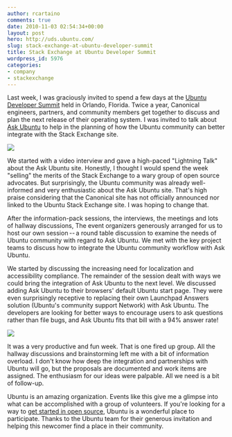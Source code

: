 ```yaml
---
author: rcartaino
comments: true
date: 2010-11-03 02:54:34+00:00
layout: post
hero: http://uds.ubuntu.com/
slug: stack-exchange-at-ubuntu-developer-summit
title: Stack Exchange at Ubuntu Developer Summit
wordpress_id: 5976
categories:
- company
- stackexchange
---
```


Last week, I was graciously invited to spend a few days at the [Ubuntu Developer Summit](http://uds.ubuntu.com/) held in Orlando, Florida. Twice a year, Canonical engineers, partners, and community members get together to discuss and plan the next release of their operating system. I was invited to talk about [Ask Ubuntu](http://askubuntu.com/) to help in the planning of how the Ubuntu community can better integrate with the Stack Exchange site.

[![](http://blog.stackoverflow.com/wp-content/uploads/Ubuntu-Developer-Summit-Logo.png)](http://uds.ubuntu.com/)

We started with a video interview and gave a high-paced "Lightning Talk" about the Ask Ubuntu site. Honestly, I thought I would spend the week "selling" the merits of the Stack Exchange to a wary group of open source advocates. But surprisingly, the Ubuntu community was already well-informed and very enthusiastic about the Ask Ubuntu site. That's high praise considering that the Canonical site has not officially announced nor linked to the Ubuntu Stack Exchange site. I was hoping to change that.

After the information-pack sessions, the interviews, the meetings and lots of hallway discussions, The event organizers generously arranged for us to host our own session -- a round table discussion to examine the needs of Ubuntu community with regard to Ask Ubuntu. We met with the key project teams to discuss how to integrate the Ubuntu community workflow with Ask Ubuntu.

We started by discussing the increasing need for localization and accessibility compliance. The remainder of the session dealt with ways we could bring the integration of Ask Ubuntu to the next level. We discussed adding Ask Ubuntu to their browsers' default Ubuntu start page. They were even surprisingly receptive to replacing their own Launchpad Answers solution (Ubuntu's community support Network) with Ask Ubuntu. The developers are looking for better ways to encourage users to ask questions rather than file bugs, and Ask Ubuntu fits that bill with a 94% answer rate!

[![](http://blog.stackoverflow.com/wp-content/uploads/Ubuntu-Developer-Summit.png)](http://uds.ubuntu.com/)

It was a very productive and fun week. That is one fired up group. All the hallway discussions and brainstorming left me with a bit of information overload. I don't know how deep the integration and partnerships with Ubuntu will go, but the proposals are documented and work items are assigned. The enthusiasm for our ideas were palpable. All we need is a bit of follow-up.

Ubuntu is an amazing organization. Events like this give me a glimpse into what can be accomplished with a group of volunteers. If you're looking for a way to [get started in open source](http://www.ubuntu.com/community), Ubuntu is a wonderful place to participate. Thanks to the Ubuntu team for their generous invitation and helping this newcomer find a place in their community.
